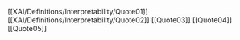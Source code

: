 [[XAI/Definitions/Interpretability/Quote01]]
[[XAI/Definitions/Interpretability/Quote02]]
[[Quote03]]
[[Quote04]]
[[Quote05]]
